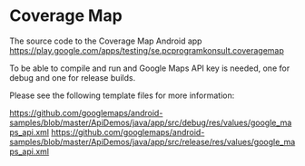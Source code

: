 # Coverage Map
The source code to the Coverage Map Android app
https://play.google.com/apps/testing/se.pcprogramkonsult.coveragemap

To be able to compile and run and Google Maps API key is needed, one for debug and one for release builds. 

Please see the following template files for more information: 

https://github.com/googlemaps/android-samples/blob/master/ApiDemos/java/app/src/debug/res/values/google_maps_api.xml
https://github.com/googlemaps/android-samples/blob/master/ApiDemos/java/app/src/release/res/values/google_maps_api.xml

